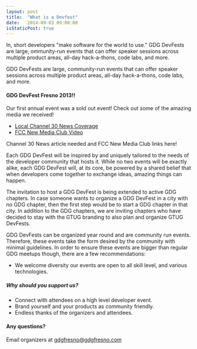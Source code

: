 ```yaml
---
layout: post
title:  "What is a Devfest"
date:   2014-09-03 09:00:00
isStaticPost: true
---
```

In, short developers "make software for the world to use." GDG DevFests are large, ommunity-run events that can offer speaker sessions across multiple product areas, all-day hack-a-thons, code labs, and more.

GDG DevFests are large, community-run events that can offer speaker sessions across multiple product areas, all-day hack-a-thons, code labs, and more.

#### GDG DevFest Fresno 2013!!
Our first annual event was a sold out event!  Check out some of the amazing media we received!

 * [Local Channel 30 News Coverage](http://abc30.com/archive/9296048/ "DevFest 2013") 
 * [FCC New Media Club Video](https://www.youtube.com/watch?v=tw_bal1uuEc)

Channel 30 News article  needed and FCC New Media Club links here! 

Each GDG DevFest will be inspired by and uniquely tailored to the needs of the developer community that hosts it. While no two events will be exactly alike, each GDG DevFest will, at its core, be powered by a shared belief that when developers come together to exchange ideas, amazing things can happen.


The invitation to host a GDG DevFest is being extended to active GDG chapters. In case someone wants to organize a GDG DevFest in a city with no GDG chapter, then the first step would be to start a GDG chapter in that city. In addition to the GDG chapters, we are inviting chapters who have decided to stay with the GTUG branding to also plan and organize GTUG DevFests.

GDG DevFests can be organized year round and are community run events. Therefore, these events take the form desired by the community with minimal guidelines. In order to ensure these events are bigger than regular GDG meetups though, there are a few recommendations:

* We welcome diversity our events are open to all skill level, and various technologies.

##### Why should you support us?

* Connect with attendees on a high level developer event.
* Brand yourself and your products as community friendly.
* Endless thanks of the organizers and attendees.



#### Any questions? 
Email organizers at [gdgfresno@gdgfresno.com](mailto:gdgfresno@gdgfresno.com)